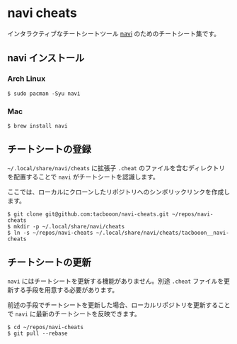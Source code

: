 # navi cheats

インタラクティブなチートシートツール [navi](https://github.com/denisidoro/navi) のためのチートシート集です。

## navi インストール

### Arch Linux

```shellsession
$ sudo pacman -Syu navi
```

### Mac

```shellsession
$ brew install navi
```

## チートシートの登録

`~/.local/share/navi/cheats` に拡張子 `.cheat` のファイルを含むディレクトリを配置することで `navi` がチートシートを認識します。

ここでは、ローカルにクローンしたリポジトリへのシンボリックリンクを作成します。

```shellsession
$ git clone git@github.com:tacbooon/navi-cheats.git ~/repos/navi-cheats
$ mkdir -p ~/.local/share/navi/cheats
$ ln -s ~/repos/navi-cheats ~/.local/share/navi/cheats/tacbooon__navi-cheats
```

## チートシートの更新

`navi` にはチートシートを更新する機能がありません。別途 `.cheat` ファイルを更新する手段を用意する必要があります。

前述の手段でチートシートを更新した場合、ローカルリポジトリを更新することで `navi` に最新のチートシートを反映できます。

```shellsession
$ cd ~/repos/navi-cheats
$ git pull --rebase
```
